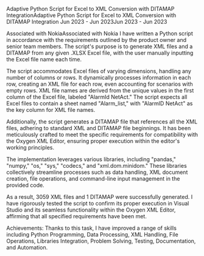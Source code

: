 Adaptive Python Script for Excel to XML Conversion with DITAMAP IntegrationAdaptive Python Script for Excel to XML Conversion with DITAMAP Integration
Jun 2023 - Jun 2023Jun 2023 - Jun 2023

Associated with NokiaAssociated with Nokia
I have written a Python script in accordance with the requirements outlined by the product owner and senior team members. The script's purpose is to generate XML files and a DITAMAP from any given .XLSX Excel file, with the user manually inputting the Excel file name each time.

The script accommodates Excel files of varying dimensions, handling any number of columns or rows. It dynamically processes information in each row, creating an XML file for each row, even accounting for scenarios with empty rows. XML file names are derived from the unique values in the first column of the Excel file, labeled "AlarmId NetAct." The script expects all Excel files to contain a sheet named "Alarm_list," with "AlarmID NetAct" as the key column for XML file names.

Additionally, the script generates a DITAMAP file that references all the XML files, adhering to standard XML and DITAMAP file beginnings. It has been meticulously crafted to meet the specific requirements for compatibility with the Oxygen XML Editor, ensuring proper execution within the editor's working principles.

The implementation leverages various libraries, including "pandas," "numpy," "os," "sys," "codecs," and "xml.dom.minidom." These libraries collectively streamline processes such as data handling, XML document creation, file operations, and command-line input management in the provided code.

As a result, 3059 XML files and 1 DITAMAP were successfully generated. I have rigorously tested the script to confirm its proper execution in Visual Studio and its seamless functionality within the Oxygen XML Editor, affirming that all specified requirements have been met.

Achievements: 
Thanks to this task, I have improved a range of skills including Python Programming, Data Processing, XML Handling, File Operations, Libraries Integration, Problem Solving, Testing, Documentation, and Automation.
